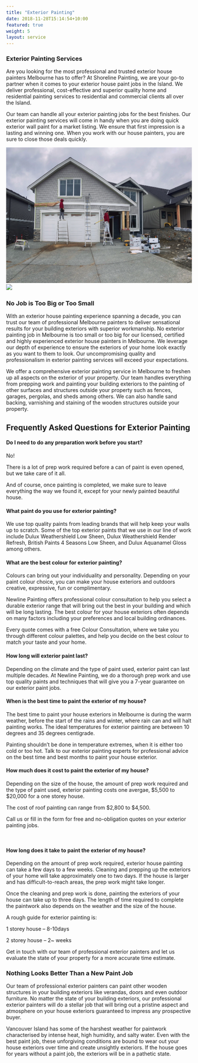 ```yaml
---
title: "Exterior Painting"
date: 2018-11-28T15:14:54+10:00
featured: true
weight: 5
layout: service
---
```

<section class="unique unique1">
<div class="container relative">
<div class="row flex">
<div class="col-xs-12 col-md-12">
<h3>Exterior Painting Services</h3>
<p></p><p>Are you looking for the most professional and trusted exterior house painters Melbourne has to offer? At Shoreline Painting, we are your go-to partner when it comes to your exterior house paint jobs in the Island. We deliver professional, cost-effective and superior quality home and residential painting services to residential and commercial clients all over the Island.</p>
<p>Our team can handle all your exterior painting jobs for the best finishes. Our exterior painting services will come in handy when you are doing quick exterior wall paint for a market listing. We ensure that first impression is a lasting and winning one. When you work with our house painters, you are sure to close those deals quickly.</p>
<p></p>
</div>
</div>
</div> 
</section>
<section class="unique unique2">
<div class="container relative">
<div class="row flex">
<div class="col-xs-12 col-md-12">
<img src="/images/services/team_house.JPG" class="lazyloaded" data-ll-status="loaded"><noscript><img src="https://www.newlinepainting.com.au/wp-content/uploads/2021/05/exterior1.jpg" /></noscript> </div>
<div class="col-xs-12 col-md-12">
<h3>No Job is Too Big or Too Small</h3>
<p></p><p>With an exterior house painting experience spanning a decade, you can trust our team of professional Melbourne painters to deliver sensational results for your building exteriors with superior workmanship. No exterior painting job in Melbourne is too small or too big for our licensed, certified and highly experienced exterior house painters in Melbourne. We leverage our depth of experience to ensure the exteriors of your home look exactly as you want to them to look. Our uncompromising quality and professionalism in exterior painting services will exceed your expectations.</p>
<p>We offer a comprehensive exterior painting service in Melbourne to freshen up all aspects on the exterior of your property. Our team handles everything from prepping work and painting your building exteriors to the painting of other surfaces and structures outside your property such as fences, garages, pergolas, and sheds among others. We can also handle sand backing, varnishing and staining of the wooden structures outside your property.</p>
<p></p>
</div>
</div>
</div> 
</section>
<section class="faq">
<div class="container">
<h2>Frequently Asked Questions for Exterior Painting</h2>
<div class="col-sm-12">
<div class="accordion">
<h4 class="h6">Do I need to do any preparation work before you start?</h4>
<div class="accordion__hidden">
<p></p><p>No!</p>
<p>There is a lot of prep work required before a can of paint is even opened, but we take care of it all.</p>
<p>And of course, once painting is completed, we make sure to leave everything the way we found it, except for your newly painted beautiful house.</p>
<p></p>
</div>
</div>
<div class="accordion">
<h4 class="h6">What paint do you use for exterior painting? </h4>
<div class="accordion__hidden">
<p></p><p>We use top quality paints from leading brands that will help keep your walls up to scratch. Some of the top exterior paints that we use in our line of work include Dulux Weathershield Low Sheen, Dulux Weathershield Render Refresh, British Paints 4 Seasons Low Sheen, and Dulux Aquanamel Gloss among others.</p>
<p></p>
</div>
</div>
<div class="accordion">
<h4 class="h6">What are the best colour for exterior painting? </h4>
<div class="accordion__hidden">
<p></p><p>Colours can bring out your individuality and personality. Depending on your paint colour choice, you can make your house exteriors and outdoors creative, expressive, fun or complimentary.</p>
<p>Newline Painting offers professional colour consultation to help you select a durable exterior range that will bring out the best in your building and which will be long lasting. The best colour for your house exteriors often depends on many factors including your preferences and local building ordinances.</p>
<p>Every quote comes with a free Colour Consultation, where we take you through different colour palettes, and help you decide on the best colour to match your taste and your home.</p>
<p></p>
</div>
</div>
<div class="accordion">
<h4 class="h6">How long will exterior paint last? </h4>
<div class="accordion__hidden">
<p></p><p>Depending on the climate and the type of paint used, exterior paint can last multiple decades. At Newline Painting, we do a thorough prep work and use top quality paints and techniques that will give you a 7-year guarantee on our exterior paint jobs.</p>
<p></p>
</div>
</div>
</div>
<div class="col-sm-12">
<div class="accordion">
<h4 class="h6">When is the best time to paint the exterior of my house?</h4>
<div class="accordion__hidden">
<p></p><p>The best time to paint your house exteriors in Melbourne is during the warm weather, before the start of the rains and winter, where rain can and will halt painting works. The ideal temperatures for exterior painting are between 10 degrees and 35 degrees centigrade.</p>
<p>Painting shouldn’t be done in temperature extremes, when it is either too cold or too hot. Talk to our exterior painting experts for professional advice on the best time and best months to paint your house exterior.</p>
<p></p>
</div>
</div>
<div class="accordion">
<h4 class="h6">How much does it cost to paint the exterior of my house?</h4>
<div class="accordion__hidden">
<p></p><p>Depending on the size of the house, the amount of prep work required and the type of paint used, exterior painting costs one avergae, $5,500 to $20,000 for a one storey house.</p>
<p>The cost of roof painting can range from $2,800 to $4,500.</p>
<p>Call us or fill in the form for free and no-obligation quotes on your exterior painting jobs.</p>
<p>&nbsp;</p>
<p></p>
</div>
</div>
<div class="accordion">
<h4 class="h6">How long does it take to paint the exterior of my house?</h4>
<div class="accordion__hidden">
<p></p><p>Depending on the amount of prep work required, exterior house painting can take a few days to a few weeks. Cleaning and prepping up the exteriors of your home will take approximately one to two days. If the house is larger and has difficult-to-reach areas, the prep work might take longer.</p>
<p>Once the cleaning and prep work is done, painting the exteriors of your house can take up to three days. The length of time required to complete the paintwork also depends on the weather and the size of the house.</p>
<p>A rough guide for exterior painting is:</p>
<p>1 storey house – 8-10days</p>
<p>2 storey house – 2~ weeks</p>
<p>Get in touch with our team of professional exterior painters and let us evaluate the state of your property for a more accurate time estimate.</p>
<p></p>
</div>
</div>
</div>
</div>
</section>
<section class="unique unique3">
<div class="container relative">
<div class="row flex">
<div class="col-xs-12 col-md-12">
<h3>Nothing Looks Better Than a New Paint Job</h3>
<p></p><p>Our team of professional exterior painters can paint other wooden structures in your building exteriors like verandas, doors and even outdoor furniture. No matter the state of your building exteriors, our professional exterior painters will do a stellar job that will bring out a pristine aspect and atmosphere on your house exteriors guaranteed to impress any prospective buyer.</p>
<p>Vancouver Island has some of the harshest weather for paintwork characterised by intense heat, high humidity, and salty water. Even with the best paint job, these unforgiving conditions are bound to wear out your house exteriors over time and create unsightly exteriors. If the house goes for years without a paint job, the exteriors will be in a pathetic state.</p>
<p></p>
</div>
</div>
</div> 
</section>